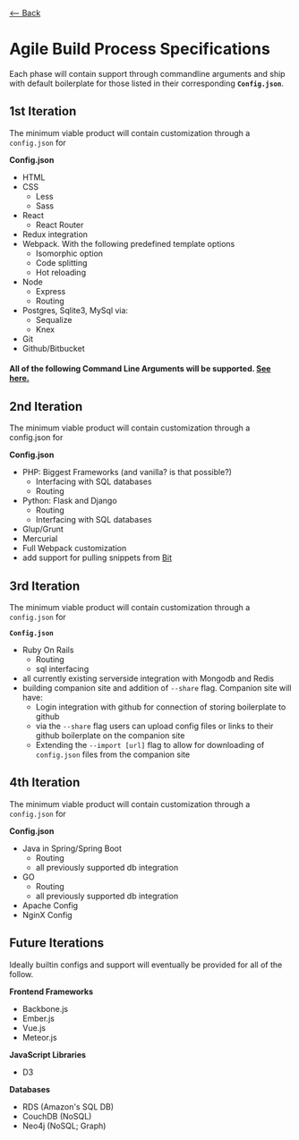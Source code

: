 [<-- Back](./README.md)

# Agile Build Process Specifications

Each phase will contain support through commandline arguments and ship with default boilerplate for those listed in their corresponding **```Config.json```**.


## 1st Iteration

The minimum viable product will contain customization through a ```config.json``` for

**Config.json**
  - HTML
  - CSS
    - Less
    - Sass
  - React
    - React Router
  - Redux integration
  - Webpack. With the following predefined template options
    - Isomorphic option
    - Code splitting
    - Hot reloading
  - Node
    - Express
    - Routing
  - Postgres, Sqlite3, MySql via:
    - Sequalize
    - Knex
  - Git
  - Github/Bitbucket

#### **All of the following Command Line Arguments will be supported. [See here.](../../FLAGS.md)**

## 2nd Iteration

The minimum viable product will contain customization through a config.json for

**Config.json**

- PHP: Biggest Frameworks (and vanilla? is that possible?)
  - Interfacing with SQL databases
  - Routing
- Python: Flask and Django
  - Routing
  - Interfacing with SQL databases
- Glup/Grunt
- Mercurial
- Full Webpack customization
- add support for pulling snippets from [Bit](https://github.com/teambit/bit)

## 3rd Iteration

The minimum viable product will contain customization through a ```config.json``` for

**```Config.json```**

- Ruby On Rails
  - Routing
  - sql interfacing
- all currently existing serverside integration with Mongodb and Redis
- building companion site and addition of ```--share``` flag. Companion site will have:
  - Login integration with github for connection of storing boilerplate to github
  - via the ```--share``` flag users can upload config files or links to their github boilerplate on the companion site
  - Extending the ```--import [url]``` flag to allow for downloading of ```config.json``` files from the companion site

## 4th Iteration

The minimum viable product will contain customization through a ```config.json``` for

**Config.json**

- Java in Spring/Spring Boot
  - Routing
  - all previously supported db integration
- GO
  - Routing
  - all previously supported db integration
- Apache Config
- NginX Config

## Future Iterations

Ideally builtin configs and support will eventually be provided for all of the follow.

**Frontend Frameworks**
- Backbone.js
- Ember.js
- Vue.js
- Meteor.js

**JavaScript Libraries**
- D3

**Databases**
- RDS (Amazon's SQL DB)
- CouchDB (NoSQL)
- Neo4j (NoSQL; Graph)